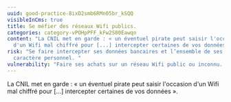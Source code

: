 ```yaml
---
uuid: good-practice-8ixD2smb6RMn05br_kSQQ
visibleInCms: true
title: Se méfier des réseaux Wifi publics.
categories: category-vPOHpPFF_kFw2S80Eawqn
content: "La CNIL met en garde : « un éventuel pirate peut saisir l'occasion
  d'un Wifi mal chiffré pour [...] intercepter certaines de vos données »."
risk: "Se faire intercepter ses données bancaires et l’ensemble de ses données à
  caractère personnel. "
vulnerability: "Faire ses achats sur un réseau Wifi public ou inconnu. "
---
```

La CNIL met en garde : « un éventuel pirate peut saisir l'occasion d'un Wifi mal chiffré pour \[...] intercepter certaines de vos données ».